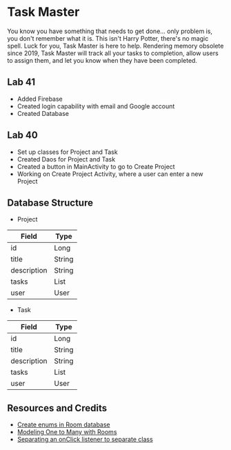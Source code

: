 # Task Master

You know you have something that needs to get done... only problem is, you don't remember what it is.  This isn't Harry Potter, there's no magic spell.  Luck for you, Task Master is here to help.  Rendering memory obsolete since 2019, Task Master will track all your tasks to completion, allow users to assign them, and let you know when they have been completed.

## Lab 41
* Added Firebase
* Created login capability with email and Google account
* Created Database


## Lab 40
* Set up classes for Project and Task
* Created Daos for Project and Task
* Created a button in MainActivity to go to Create Project
* Working on Create Project Activity, where a user can enter a new Project


## Database Structure

* Project

|  Field      |  Type      |
|-------------|------------|
| id          | Long       |
| title       | String     |
| description | String     |
| tasks       | List<Task> |
| user        | User       |


* Task

|  Field      |  Type      |
|-------------|------------|
| id          | Long       |
| title       | String     |
| description | String     |
| tasks       | List<Task> |
| user        | User       |
   

## Resources and Credits

* [Create enums in Room database](https://stackoverflow.com/questions/44498616/android-architecture-components-using-enums)
* [Modeling One to Many with Rooms](https://stackoverflow.com/questions/44330452/android-persistence-room-cannot-figure-out-how-to-read-this-field-from-a-curso/44424148#44424148)
* [Separating an onClick listener to separate class](https://stackoverflow.com/questions/13485918/android-onclick-listener-in-a-separate-class)